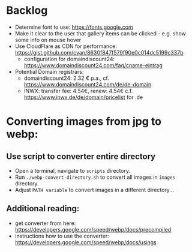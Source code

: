 # Backlog

- Determine font to use: https://fonts.google.com
- Make it clear to the user that gallery items can be clicked - e.g. show some info on mouse hover
- Use CloudFlare as CDN for performance: https://gist.github.com/cvan/8630f847f579f90e0c014dc5199c337b
    - configuration for domaindiscount24: https://www.domaindiscount24.com/faq/cname-eintrag
- Potential Domain registrars:
    - domaindiscount24: 2.32 € p.a., cf. https://www.domaindiscount24.com/de/de-domain
    - INWX: transfer fee: 4.54€, renew: 4.54€ c.f. https://www.inwx.de/de/domain/pricelist for .de

# Converting images from jpg to webp:

## Use script to converter entire directory

- Open a terminal, navigate to `scripts` directory.
- Run `./webp-convert-directory.sh` to convert all images in `images` directory.
- Adjust `PATH variable` to convert images in a different directory...

## Additional reading:

- get converter from here: https://developers.google.com/speed/webp/docs/precompiled
- instructions how to use the converter: https://developers.google.com/speed/webp/docs/usings